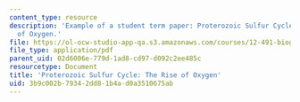 ```yaml
---
content_type: resource
description: 'Example of a student term paper: Proterozoic Sulfur Cycle: The Rise
  of Oxygen.'
file: https://ol-ocw-studio-app-qa.s3.amazonaws.com/courses/12-491-biogeochemistry-of-sulfur-fall-2007/3b9c002b79342dd81b4ad0a3510675ab_kelly.pdf
file_type: application/pdf
parent_uid: 02d6006e-779d-1ad8-cd97-d092c2ee485c
resourcetype: Document
title: 'Proterozoic Sulfur Cycle: The Rise of Oxygen'
uid: 3b9c002b-7934-2dd8-1b4a-d0a3510675ab
---
```

